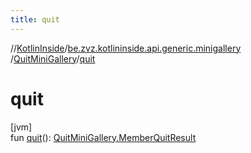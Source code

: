 ```yaml
---
title: quit
---
```

//[KotlinInside](../../../index.html)/[be.zvz.kotlininside.api.generic.minigallery](../index.html)
/[QuitMiniGallery](index.html)/[quit](quit.html)

# quit

[jvm]\
fun [quit](quit.html)(): [QuitMiniGallery.MemberQuitResult](-member-quit-result/index.html)




